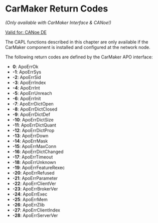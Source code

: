 # CarMaker Return Codes

*(Only available with CarMaker Interface & CANoe!)*

[Valid for: CANoe DE](../../Shared/FeatureAvailability.md)

The CAPL functions described in this chapter are only available if the CarMaker component is installed and configured at the network node.

The following return codes are defined by the CarMaker APO interface:

- **0**: ApoErrOk
- **-1**: ApoErrSys
- **-2**: ApoErrSid
- **-3**: ApoErrIndex
- **-4**: ApoErrInt
- **-5**: ApoErrUnreach
- **-6**: ApoErrInit
- **-7**: ApoErrDictOpen
- **-8**: ApoErrDictClosed
- **-9**: ApoErrDictDef
- **-10**: ApoErrDictSize
- **-11**: ApoErrDictQuant
- **-12**: ApoErrDictProp
- **-13**: ApoErrDown
- **-14**: ApoErrMask
- **-15**: ApoErrMaxConn
- **-16**: ApoErrDictChanged
- **-17**: ApoErrTimeout
- **-18**: ApoErrUnknown
- **-19**: ApoErrFeatureRexec
- **-20**: ApoErrRefused
- **-21**: ApoErrParameter
- **-22**: ApoErrClientVer
- **-23**: ApoErrBrokerVer
- **-24**: ApoErrExec
- **-25**: ApoErrMem
- **-26**: ApoErrZlib
- **-27**: ApoErrClientIndex
- **-28**: ApoErrServerVer
